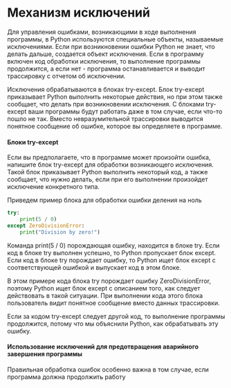 # Механизм исключений

Для управления ошибками, возникающими в ходе выполнения программы, в Python используются специальные объекты, называемые исключениями. Если при возникновении ошибки Python не знает, что делать дальше, создается объект исключения. Если в программу включен код обработки исключения, то выполнение программы продолжится, а если нет - программа останавливается и выводит трассировку с отчетом об исключении.

Исключения обрабатываются в блоках try-except. Блок try-except приказывает Python выполнить некоторые действия, но при этом также сообщает, что делать при возникновении исключения. С блоками try-except ваши программы будут работать даже в том случае, если что-то пошло не так. Вместо невразумительной трассировки выводится понятное сообщение об ошибке, которое вы определяете в программе.

#### Блоки try-except

Если вы предполагаете, что в программе может произойти ошибка, напишите блок try-except для обработки возникающего исключения. Такой блок приказывает Python выполнить некоторый код, а также сообщает, что нужно делать, если при его выполнении произойдет исключение конкретного типа.

Приведем пример блока для обработки ошибки деления на ноль

```python
try:
    print(5 / 0)
except ZeroDivisionError:
    print("Division by zero!")
```

Команда print\(5 / 0\) порождающая ошибку, находится в блоке try. Если код в блоке try выполнен успешно, то Python пропускает блок except. Если код в блоке try порождает ошибку, то Python ищет блок except с соответствующей ошибкой и выпускает код в этом блоке.

В этом примере кода блока try порождает ошибку ZeroDivisionError, поэтому Python ищет блок except с описанием того, как следует действовать в такой ситуации. При выполнении кода этого блока пользователь видит понятное сообщение вместо данных трассировки.

Если за кодом try-except следует другой код, то выполнение программы продолжится, потому что мы объяснили Python, как обрабатывать эту ошибку.

#### Использование исключений для предотвращения аварийного завершения программы

Правильная обработка ошибок особенно важна в том случае, если программа должна продолжить работу

